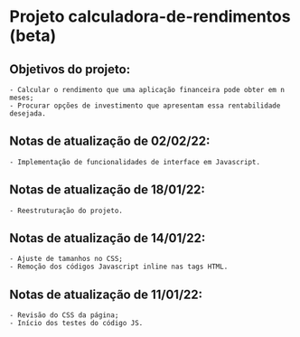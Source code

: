 # Projeto calculadora-de-rendimentos (beta)

## Objetivos do projeto:
    - Calcular o rendimento que uma aplicação financeira pode obter em n meses;
    - Procurar opções de investimento que apresentam essa rentabilidade desejada. 

## Notas de atualização de 02/02/22:
    - Implementação de funcionalidades de interface em Javascript.

## Notas de atualização de 18/01/22:
    - Reestruturação do projeto.

## Notas de atualização de 14/01/22:
    - Ajuste de tamanhos no CSS;
    - Remoção dos códigos Javascript inline nas tags HTML.

## Notas de atualização de 11/01/22:
    - Revisão do CSS da página;
    - Início dos testes do código JS.